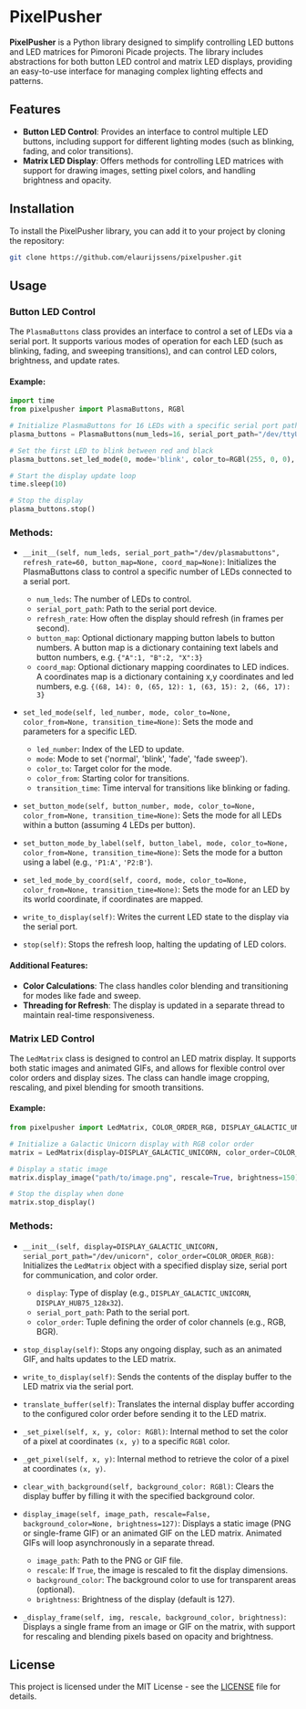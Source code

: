 # PixelPusher

**PixelPusher** is a Python library designed to simplify controlling LED buttons and LED matrices for Pimoroni Picade 
projects. The library includes abstractions for both button LED control and matrix LED displays, providing an 
easy-to-use interface for managing complex lighting effects and patterns.

## Features

- **Button LED Control**: Provides an interface to control multiple LED buttons, including support for 
different lighting modes (such as blinking, fading, and color transitions).
- **Matrix LED Display**: Offers methods for controlling LED matrices with support for drawing images, 
setting pixel colors, and handling brightness and opacity.

## Installation

To install the PixelPusher library, you can add it to your project by cloning the repository:

```bash
git clone https://github.com/elaurijssens/pixelpusher.git
```

## Usage

### Button LED Control

The `PlasmaButtons` class provides an interface to control a set of LEDs via a serial port. It supports various modes of operation for each LED (such as blinking, fading, and sweeping transitions), and can control LED colors, brightness, and update rates.

#### Example:

```python
import time
from pixelpusher import PlasmaButtons, RGBl

# Initialize PlasmaButtons for 16 LEDs with a specific serial port path
plasma_buttons = PlasmaButtons(num_leds=16, serial_port_path="/dev/ttyUSB0", refresh_rate=60)

# Set the first LED to blink between red and black
plasma_buttons.set_led_mode(0, mode='blink', color_to=RGBl(255, 0, 0), color_from=RGBl(0, 0, 0), transition_time=1)

# Start the display update loop
time.sleep(10)

# Stop the display
plasma_buttons.stop()
```

### **Methods:**

- `__init__(self, num_leds, serial_port_path="/dev/plasmabuttons", refresh_rate=60, button_map=None, coord_map=None)`:
  Initializes the PlasmaButtons class to control a specific number of LEDs connected to a serial port.
  
  - `num_leds`: The number of LEDs to control.
  - `serial_port_path`: Path to the serial port device.
  - `refresh_rate`: How often the display should refresh (in frames per second).
  - `button_map`: Optional dictionary mapping button labels to button numbers. A button map is a dictionary containing
text labels and button numbers, e.g. `{"A":1, "B":2, "X":3}`
  - `coord_map`: Optional dictionary mapping coordinates to LED indices. A coordinates map is a dictionary containing
x,y coordinates and led numbers, e.g. `{(68, 14): 0, (65, 12): 1, (63, 15): 2, (66, 17): 3}`

- `set_led_mode(self, led_number, mode, color_to=None, color_from=None, transition_time=None)`:
  Sets the mode and parameters for a specific LED.
  
  - `led_number`: Index of the LED to update.
  - `mode`: Mode to set ('normal', 'blink', 'fade', 'fade sweep').
  - `color_to`: Target color for the mode.
  - `color_from`: Starting color for transitions.
  - `transition_time`: Time interval for transitions like blinking or fading.

- `set_button_mode(self, button_number, mode, color_to=None, color_from=None, transition_time=None)`:
  Sets the mode for all LEDs within a button (assuming 4 LEDs per button).

- `set_button_mode_by_label(self, button_label, mode, color_to=None, color_from=None, transition_time=None)`:
  Sets the mode for a button using a label (e.g., `'P1:A'`, `'P2:B'`).

- `set_led_mode_by_coord(self, coord, mode, color_to=None, color_from=None, transition_time=None)`:
  Sets the mode for an LED by its world coordinate, if coordinates are mapped.

- `write_to_display(self)`:
  Writes the current LED state to the display via the serial port.

- `stop(self)`:
  Stops the refresh loop, halting the updating of LED colors.

#### Additional Features:

- **Color Calculations**: The class handles color blending and transitioning for modes like fade and sweep.
- **Threading for Refresh**: The display is updated in a separate thread to maintain real-time responsiveness.

### Matrix LED Control

The `LedMatrix` class is designed to control an LED matrix display. It supports both static images and animated GIFs, and allows for flexible control over color orders and display sizes. The class can handle image cropping, rescaling, and pixel blending for smooth transitions.

#### Example:

```python
from pixelpusher import LedMatrix, COLOR_ORDER_RGB, DISPLAY_GALACTIC_UNICORN

# Initialize a Galactic Unicorn display with RGB color order
matrix = LedMatrix(display=DISPLAY_GALACTIC_UNICORN, color_order=COLOR_ORDER_RGB)

# Display a static image
matrix.display_image("path/to/image.png", rescale=True, brightness=150)

# Stop the display when done
matrix.stop_display()
```

### **Methods:**

- `__init__(self, display=DISPLAY_GALACTIC_UNICORN, serial_port_path="/dev/unicorn", color_order=COLOR_ORDER_RGB)`:
  Initializes the `LedMatrix` object with a specified display size, serial port for communication, and color order.
  
  - `display`: Type of display (e.g., `DISPLAY_GALACTIC_UNICORN`, `DISPLAY_HUB75_128x32`).
  - `serial_port_path`: Path to the serial port.
  - `color_order`: Tuple defining the order of color channels (e.g., RGB, BGR).

- `stop_display(self)`:
  Stops any ongoing display, such as an animated GIF, and halts updates to the LED matrix.

- `write_to_display(self)`:
  Sends the contents of the display buffer to the LED matrix via the serial port.

- `translate_buffer(self)`:
  Translates the internal display buffer according to the configured color order before sending it to the LED matrix.

- `_set_pixel(self, x, y, color: RGBl)`:
  Internal method to set the color of a pixel at coordinates `(x, y)` to a specific `RGBl` color.

- `_get_pixel(self, x, y)`:
  Internal method to retrieve the color of a pixel at coordinates `(x, y)`.

- `clear_with_background(self, background_color: RGBl)`:
  Clears the display buffer by filling it with the specified background color.

- `display_image(self, image_path, rescale=False, background_color=None, brightness=127)`:
  Displays a static image (PNG or single-frame GIF) or an animated GIF on the LED matrix. Animated GIFs will loop asynchronously in a separate thread.
  
  - `image_path`: Path to the PNG or GIF file.
  - `rescale`: If `True`, the image is rescaled to fit the display dimensions.
  - `background_color`: The background color to use for transparent areas (optional).
  - `brightness`: Brightness of the display (default is 127).

- `_display_frame(self, img, rescale, background_color, brightness)`:
  Displays a single frame from an image or GIF on the matrix, with support for rescaling and blending pixels based on opacity and brightness.

## License

This project is licensed under the MIT License - see the [LICENSE](LICENSE) file for details.
